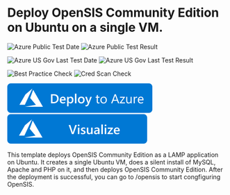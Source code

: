 # Deploy OpenSIS Community Edition on Ubuntu on a single VM.

![Azure Public Test Date](https://azurequickstartsservice.blob.core.windows.net/badges/opensis-singlevm-ubuntu/PublicLastTestDate.svg)
![Azure Public Test Result](https://azurequickstartsservice.blob.core.windows.net/badges/opensis-singlevm-ubuntu/PublicDeployment.svg)

![Azure US Gov Last Test Date](https://azurequickstartsservice.blob.core.windows.net/badges/opensis-singlevm-ubuntu/FairfaxLastTestDate.svg)
![Azure US Gov Last Test Result](https://azurequickstartsservice.blob.core.windows.net/badges/opensis-singlevm-ubuntu/FairfaxDeployment.svg)

![Best Practice Check](https://azurequickstartsservice.blob.core.windows.net/badges/opensis-singlevm-ubuntu/BestPracticeResult.svg)
![Cred Scan Check](https://azurequickstartsservice.blob.core.windows.net/badges/opensis-singlevm-ubuntu/CredScanResult.svg)

[![Deploy to Azure](https://raw.githubusercontent.com/Azure/azure-quickstart-templates/master/1-CONTRIBUTION-GUIDE/images/deploytoazure.svg?sanitize=true)](https://portal.azure.com/#create/Microsoft.Template/uri/https%3A%2F%2Fraw.githubusercontent.com%2Fazure%2Fazure-quickstart-templates%2Fmaster%2Fopensis-singlevm-ubuntu%2F%2Fazuredeploy.json)
[![Visualize](https://raw.githubusercontent.com/Azure/azure-quickstart-templates/master/1-CONTRIBUTION-GUIDE/images/visualizebutton.svg?sanitize=true)](http://armviz.io/#/?load=https%3A%2F%2Fraw.githubusercontent.com%2FAzure%2Fazure-quickstart-templates%2Fmaster%opensis-singlevm-ubuntu%2Fazuredeploy.json)

This template deploys OpenSIS Community Edition as a LAMP application on Ubuntu.
It creates a single Ubuntu VM, does a silent install of MySQL, Apache and PHP on
it, and then deploys OpenSIS Community Edition. After the deployment is
successful, you can go to /opensis to start congfiguring OpenSIS.
